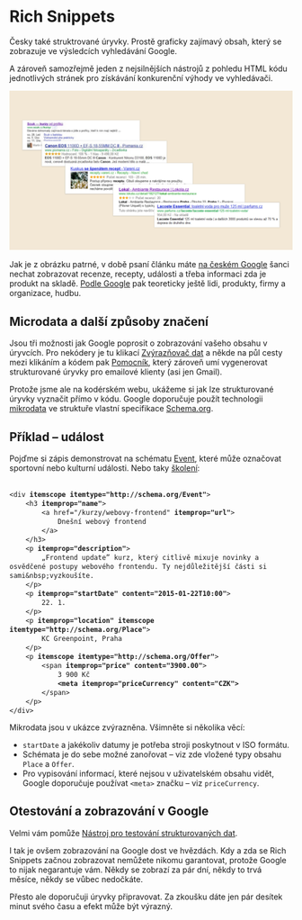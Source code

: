 # Rich Snippets

Česky také struktrované úryvky. Prostě graficky zajímavý obsah, který se zobrazuje ve výsledcích vyhledávání Google.

A zároveň samozřejmě jeden z nejsilnějších nástrojů z pohledu HTML kódu jednotlivých stránek pro získávání konkurenční výhody ve vyhledávači.

![Rich Snippets dostupné na českém Google](dist/images/original/rich-snippets.jpg)

Jak je z obrázku patrné, v době psaní článku máte [na českém Google](https://www.facebook.com/media/set/?set=a.384585593913.164660.250810683913&type=1) šanci nechat zobrazovat recenze, recepty, události a třeba informaci zda je produkt na skladě.
[Podle Google](https://support.google.com/webmasters/answer/99170?hl=cs) pak teoreticky ještě lidi, produkty, firmy a organizace, hudbu.

## Microdata a další způsoby značení

Jsou tři možnosti jak Google poprosit o zobrazování vašeho obsahu v úryvcích. Pro nekódery je tu klikací [Zvýrazňovač dat](https://support.google.com/webmasters/answer/2692911) a někde na půl cesty mezi klikáním a kódem pak [Pomocník](https://www.google.com/webmasters/markup-helper/), který zároveň umí vygenerovat strukturované úryvky pro emailové klienty (asi jen Gmail).

Protože jsme ale na kodérském webu, ukážeme si jak lze strukturované úryvky vyznačit přímo v kódu. Google doporučuje použít technologii [mikrodata](http://www.w3.org/TR/microdata/) ve struktuře vlastní specifikace [Schema.org](http://schema.org).

## Příklad – událost

Pojďme si zápis demonstrovat na schématu [Event](http://schema.org/Event), které může označovat sportovní nebo kulturní události. Nebo taky [školení](http://www.vzhurudolu.cz/kurzy):

<pre><code class="language-html">
&lt;div <strong>itemscope itemtype=&quot;http://schema.org/Event&quot;</strong>&gt;
	&lt;h3 <strong>itemprop=&quot;name&quot;</strong>&gt;
		&lt;a href=&quot;/kurzy/webovy-frontend&quot; <strong>itemprop=&quot;url&quot;</strong>&gt;
      		Dne&scaron;n&iacute; webov&yacute; frontend
    	&lt;/a&gt;
	&lt;/h3&gt;
	&lt;p <strong>itemprop=&quot;description&quot;</strong>&gt;
		&bdquo;Frontend update&rdquo; kurz, kter&yacute; citliv&#x11b; mixuje novinky a osv&#x11b;d&#x10d;en&eacute; postupy webov&eacute;ho frontendu. Ty nejd&#x16f;le&#x17e;it&#x11b;j&scaron;&iacute; &#x10d;&aacute;sti si sami&amp;nbsp;vyzkou&scaron;&iacute;te.
	&lt;/p&gt;
	&lt;p <strong>itemprop=&quot;startDate&quot; content=&quot;2015-01-22T10:00&quot;</strong>&gt;
		22. 1.
	&lt;/p&gt;
	&lt;p <strong>itemprop=&quot;location&quot; itemscope itemtype=&quot;http://schema.org/Place&quot;</strong>&gt;
		KC Greenpoint, Praha
	&lt;/p&gt;
	&lt;p <strong>itemscope itemtype=&quot;http://schema.org/Offer&quot;</strong>&gt;
		&lt;span <strong>itemprop=&quot;price&quot; content=&quot;3900.00&quot;</strong>&gt;
			3 900 K&#x10d;
			<strong>&lt;meta itemprop=&quot;priceCurrency&quot; content=&quot;CZK&quot;&gt;</strong>
		&lt;/span&gt;
	&lt;/p&gt;
&lt;/div&gt;
</code></pre>

Mikrodata jsou v ukázce zvýrazněna. Všimněte si několika věcí:

* `startDate` a jakékoliv datumy je potřeba stroji poskytnout v ISO formátu.
* Schémata je do sebe možné zanořovat – viz zde vložené typy obsahu `Place` a `Offer`.
* Pro vypisování informací, které nejsou v uživatelském obsahu vidět, Google doporučuje používat `<meta>` značku – viz `priceCurrency`.

## Otestování a zobrazování v Google

Velmi vám pomůže [Nástroj pro testování strukturovaných dat](http://www.google.com/webmasters/tools/richsnippets).

I tak je ovšem zobrazování na Google dost ve hvězdách. Kdy a zda se Rich Snippets začnou zobrazovat nemůžete nikomu garantovat, protože Google to nijak negarantuje vám. Někdy se zobrazí za pár dní, někdy to trvá měsíce, někdy se vůbec nedočkáte.

Přesto ale doporučuji úryvky připravovat. Za zkoušku dáte jen pár desítek minut svého času a efekt může být výrazný.

